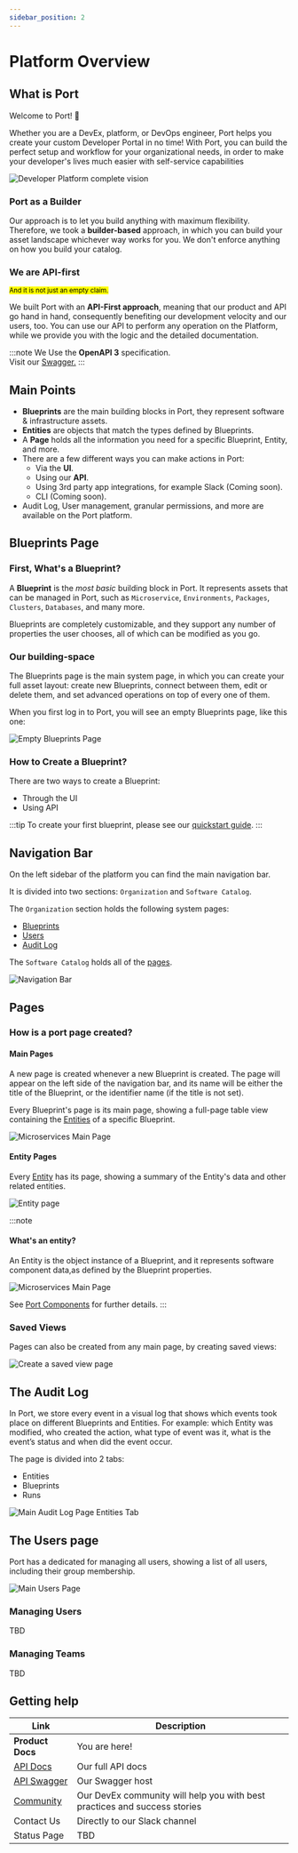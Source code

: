 ```yaml
---
sidebar_position: 2
---
```


# Platform Overview

## What is Port

Welcome to Port! :wave:

Whether you are a DevEx, platform, or DevOps engineer, Port helps you create your custom Developer Portal in no time! With Port, you can build the perfect setup and workflow for your organizational needs, in order to make your developer's lives much easier with self-service capabilities

![Developer Platform complete vision](../static/img/quickstart/platform-vision.svg)

### Port as a Builder

Our approach is to let you build anything with maximum flexibility. Therefore, we took a **builder-based** approach, in which you can build your asset landscape whichever way works for you. We don't enforce anything on how you build your catalog.

### We are API-first

<sup><mark>And it is not just an empty claim.</mark></sup>

We built Port with an **API-First approach**, meaning that our product and API go hand in hand, consequently benefiting our development velocity and our users, too. You can use our API to perform any operation on the Platform, while we provide you with the logic and the detailed documentation.

:::note
We Use the **OpenAPI 3** specification.  
Visit our [Swagger.](https://api.getport.io/static/index.html#/)
:::

## Main Points

- **Blueprints** are the main building blocks in Port, they represent software & infrastructure assets.
- **Entities** are objects that match the types defined by Blueprints.
- A **Page** holds all the information you need for a specific Blueprint, Entity, and more.
- There are a few different ways you can make actions in Port:
  - Via the **UI**.
  - Using our **API**.
  - Using 3rd party app integrations, for example Slack (Coming soon).
  - CLI (Coming soon).
- Audit Log, User management, granular permissions, and more are available on the Port platform.

## Blueprints Page

### First, What's a Blueprint?

A **Blueprint** is the _most basic_ building block in Port. It represents assets that can be managed in Port, such as `Microservice`, `Environments`, `Packages`, `Clusters`, `Databases`, and many more.

Blueprints are completely customizable, and they support any number of properties the user chooses, all of which can be modified as you go.

### Our building-space

The Blueprints page is the main system page, in which you can create your full asset layout: create new Blueprints, connect between them, edit or delete them, and set advanced operations on top of every one of them.

When you first log in to Port, you will see an empty Blueprints page, like this one:

![Empty Blueprints Page](../static/img/software-catalog/EmptyBlueprintsPage.png)

### How to Create a Blueprint?

There are two ways to create a Blueprint:

- Through the UI
- Using API

:::tip
To create your first blueprint, please see our [quickstart guide](./quickstart.md).
:::

## Navigation Bar

On the left sidebar of the platform you can find the main navigation bar.

It is divided into two sections: `Organization` and `Software Catalog`.

The `Organization` section holds the following system pages:

- [Blueprints](#first-whats-a-blueprint)
- [Users](#the-users-page)
- [Audit Log](#the-audit-log)

The `Software Catalog` holds all of the [pages](#main-pages).

![Navigation Bar](../static/img/software-catalog/NavigationBar.png)

## Pages

### How is a port page created?

#### Main Pages

A new page is created whenever a new Blueprint is created. The page will appear on the left side of the navigation bar, and its name will be either the title of the Blueprint, or the identifier name (if the title is not set).

Every Blueprint's page is its main page, showing a full-page table view containing the [Entities](#whats-an-entity) of a specific Blueprint.

![Microservices Main Page](../static/img/software-catalog/MicroservicesMainPage.png)

#### Entity Pages

Every [Entity](#whats-an-entity) has its page, showing a summary of the Entity's data and other related entities.

![Entity page](../static/img/software-catalog/EntityPageExample.png)

:::note

#### What's an entity?

An Entity is the object instance of a Blueprint, and it represents software component data,as defined by the Blueprint properties.

![Microservices Main Page](../static/img/software-catalog/MicroservicesMainPage.png)

See [Port Components](./software-catalog/) for further details.
:::

### Saved Views

Pages can also be created from any main page, by creating saved views:

![Create a saved view page](../static/img/software-catalog/SaveViewAs.gif)

## The Audit Log

In Port, we store every event in a visual log that shows which events took place on different Blueprints and Entities. For example: which Entity was modified, who created the action, what type of event was it, what is the event’s status and when did the event occur.

The page is divided into 2 tabs:

- Entities
- Blueprints
- Runs

![Main Audit Log Page Entities Tab](../static/img/software-catalog/AuditLogPage.png)

## The Users page

Port has a dedicated for managing all users, showing a list of all users, including their group membership.

![Main Users Page](../static/img/software-catalog/UsersPageExample.png)

### Managing Users

TBD

### Managing Teams

TBD

## Getting help

| Link                                                                                                    | Description                                                               |
| ------------------------------------------------------------------------------------------------------- | ------------------------------------------------------------------------- |
| **Product Docs**                                                                                        | You are here!                                                             |
| [API Docs](./api-providers/rest.md)                                                                     | Our full API docs                                                         |
| [API Swagger](https://api.getport.io/static/index.html#/)                                               | Our Swagger host                                                          |
| [Community](https://join.slack.com/t/devex-community/shared_invite/zt-1bmf5621e-GGfuJdMPK2D8UN58qL4E_g) | Our DevEx community will help you with best practices and success stories |
| Contact Us                                                                                              | Directly to our Slack channel                                             |
| Status Page                                                                                             | TBD                                                                       |
